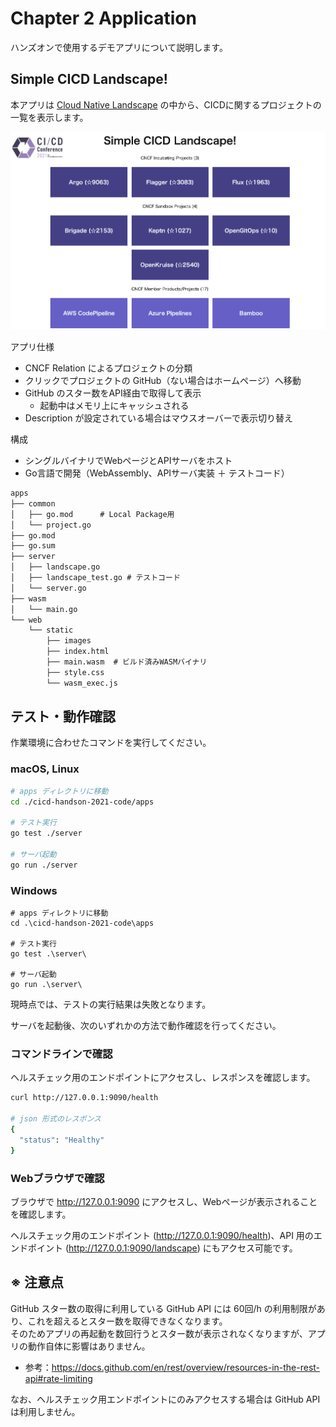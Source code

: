 # Chapter 2 Application

ハンズオンで使用するデモアプリについて説明します。

## Simple CICD Landscape!

本アプリは [Cloud Native Landscape](https://landscape.cncf.io/) の中から、CICDに関するプロジェクトの一覧を表示します。

![app](./images/chapter2/screenshot.png)

アプリ仕様

- CNCF Relation によるプロジェクトの分類
- クリックでプロジェクトの GitHub（ない場合はホームページ）へ移動
- GitHub のスター数をAPI経由で取得して表示
  - 起動中はメモリ上にキャッシュされる
- Description が設定されている場合はマウスオーバーで表示切り替え

構成

- シングルバイナリでWebページとAPIサーバをホスト
- Go言語で開発（WebAssembly、APIサーバ実装 ＋ テストコード）

```txt
apps
├── common
│   ├── go.mod      # Local Package用
│   └── project.go
├── go.mod
├── go.sum
├── server
│   ├── landscape.go
│   ├── landscape_test.go # テストコード
│   └── server.go
├── wasm
│   └── main.go
└── web
    └── static
        ├── images
        ├── index.html
        ├── main.wasm  # ビルド済みWASMバイナリ
        ├── style.css
        └── wasm_exec.js

```

## テスト・動作確認

作業環境に合わせたコマンドを実行してください。

### macOS, Linux

```bash
# apps ディレクトリに移動
cd ./cicd-handson-2021-code/apps

# テスト実行
go test ./server

# サーバ起動
go run ./server
```

### Windows

```pwsh
# apps ディレクトリに移動
cd .\cicd-handson-2021-code\apps

# テスト実行
go test .\server\

# サーバ起動
go run .\server\
```

現時点では、テストの実行結果は失敗となります。

サーバを起動後、次のいずれかの方法で動作確認を行ってください。

### コマンドラインで確認

ヘルスチェック用のエンドポイントにアクセスし、レスポンスを確認します。

```bash
curl http://127.0.0.1:9090/health

# json 形式のレスポンス
{
  "status": "Healthy"
}
```

### Webブラウザで確認

ブラウザで <http://127.0.0.1:9090> にアクセスし、Webページが表示されることを確認します。

ヘルスチェック用のエンドポイント (<http://127.0.0.1:9090/health>)、API 用のエンドポイント (<http://127.0.0.1:9090/landscape>) にもアクセス可能です。

## ※ 注意点

GitHub スター数の取得に利用している GitHub API には 60回/h の利用制限があり、これを超えるとスター数を取得できなくなります。<br/>
そのためアプリの再起動を数回行うとスター数が表示されなくなりますが、アプリの動作自体に影響はありません。

- 参考：<https://docs.github.com/en/rest/overview/resources-in-the-rest-api#rate-limiting>

なお、ヘルスチェック用エンドポイントにのみアクセスする場合は GitHub API は利用しません。
